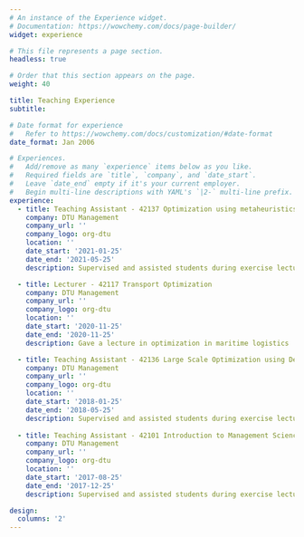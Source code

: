 ```yaml
---
# An instance of the Experience widget.
# Documentation: https://wowchemy.com/docs/page-builder/
widget: experience

# This file represents a page section.
headless: true

# Order that this section appears on the page.
weight: 40

title: Teaching Experience
subtitle:

# Date format for experience
#   Refer to https://wowchemy.com/docs/customization/#date-format
date_format: Jan 2006

# Experiences.
#   Add/remove as many `experience` items below as you like.
#   Required fields are `title`, `company`, and `date_start`.
#   Leave `date_end` empty if it's your current employer.
#   Begin multi-line descriptions with YAML's `|2-` multi-line prefix.
experience:
  - title: Teaching Assistant - 42137 Optimization using metaheuristics
    company: DTU Management
    company_url: ''
    company_logo: org-dtu
    location: ''
    date_start: '2021-01-25'
    date_end: '2021-05-25'
    description: Supervised and assisted students during exercise lectures

  - title: Lecturer - 42117 Transport Optimization 
    company: DTU Management
    company_url: ''
    company_logo: org-dtu
    location: ''
    date_start: '2020-11-25'
    date_end: '2020-11-25'
    description: Gave a lecture in optimization in maritime logistics

  - title: Teaching Assistant - 42136 Large Scale Optimization using Decomposition
    company: DTU Management
    company_url: ''
    company_logo: org-dtu
    location: ''
    date_start: '2018-01-25'
    date_end: '2018-05-25'
    description: Supervised and assisted students during exercise lectures
  
  - title: Teaching Assistant - 42101 Introduction to Management Science
    company: DTU Management
    company_url: ''
    company_logo: org-dtu
    location: ''
    date_start: '2017-08-25'
    date_end: '2017-12-25'
    description: Supervised and assisted students during exercise lectures

design:
  columns: '2'
---
```

